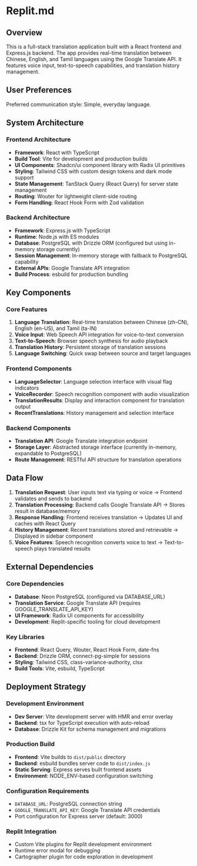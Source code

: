 # Replit.md

## Overview

This is a full-stack translation application built with a React frontend and Express.js backend. The app provides real-time translation between Chinese, English, and Tamil languages using the Google Translate API. It features voice input, text-to-speech capabilities, and translation history management.

## User Preferences

Preferred communication style: Simple, everyday language.

## System Architecture

### Frontend Architecture
- **Framework**: React with TypeScript
- **Build Tool**: Vite for development and production builds
- **UI Components**: Shadcn/ui component library with Radix UI primitives
- **Styling**: Tailwind CSS with custom design tokens and dark mode support
- **State Management**: TanStack Query (React Query) for server state management
- **Routing**: Wouter for lightweight client-side routing
- **Form Handling**: React Hook Form with Zod validation

### Backend Architecture
- **Framework**: Express.js with TypeScript
- **Runtime**: Node.js with ES modules
- **Database**: PostgreSQL with Drizzle ORM (configured but using in-memory storage currently)
- **Session Management**: In-memory storage with fallback to PostgreSQL capability
- **External APIs**: Google Translate API integration
- **Build Process**: esbuild for production bundling

## Key Components

### Core Features
1. **Language Translation**: Real-time translation between Chinese (zh-CN), English (en-US), and Tamil (ta-IN)
2. **Voice Input**: Web Speech API integration for voice-to-text conversion
3. **Text-to-Speech**: Browser speech synthesis for audio playback
4. **Translation History**: Persistent storage of translation sessions
5. **Language Switching**: Quick swap between source and target languages

### Frontend Components
- **LanguageSelector**: Language selection interface with visual flag indicators
- **VoiceRecorder**: Speech recognition component with audio visualization
- **TranslationResults**: Display and interaction component for translation output
- **RecentTranslations**: History management and selection interface

### Backend Components
- **Translation API**: Google Translate integration endpoint
- **Storage Layer**: Abstracted storage interface (currently in-memory, expandable to PostgreSQL)
- **Route Management**: RESTful API structure for translation operations

## Data Flow

1. **Translation Request**: User inputs text via typing or voice → Frontend validates and sends to backend
2. **Translation Processing**: Backend calls Google Translate API → Stores result in database/memory
3. **Response Handling**: Frontend receives translation → Updates UI and caches with React Query
4. **History Management**: Recent translations stored and retrievable → Displayed in sidebar component
5. **Voice Features**: Speech recognition converts voice to text → Text-to-speech plays translated results

## External Dependencies

### Core Dependencies
- **Database**: Neon PostgreSQL (configured via DATABASE_URL)
- **Translation Service**: Google Translate API (requires GOOGLE_TRANSLATE_API_KEY)
- **UI Framework**: Radix UI components for accessibility
- **Development**: Replit-specific tooling for cloud development

### Key Libraries
- **Frontend**: React Query, Wouter, React Hook Form, date-fns
- **Backend**: Drizzle ORM, connect-pg-simple for sessions
- **Styling**: Tailwind CSS, class-variance-authority, clsx
- **Build Tools**: Vite, esbuild, TypeScript

## Deployment Strategy

### Development Environment
- **Dev Server**: Vite development server with HMR and error overlay
- **Backend**: tsx for TypeScript execution with auto-reload
- **Database**: Drizzle Kit for schema management and migrations

### Production Build
- **Frontend**: Vite builds to `dist/public` directory
- **Backend**: esbuild bundles server code to `dist/index.js`
- **Static Serving**: Express serves built frontend assets
- **Environment**: NODE_ENV-based configuration switching

### Configuration Requirements
- `DATABASE_URL`: PostgreSQL connection string
- `GOOGLE_TRANSLATE_API_KEY`: Google Translate API credentials
- Port configuration for Express server (default: 3000)

### Replit Integration
- Custom Vite plugins for Replit development environment
- Runtime error modal for debugging
- Cartographer plugin for code exploration in development
